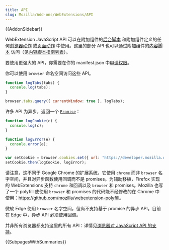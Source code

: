 ```yaml
---
title: API
slug: Mozilla/Add-ons/WebExtensions/API
---
```


{{AddonSidebar}}

WebExtension JavaScript API 可以在附加组件的[后台脚本](/zh-CN/Add-ons/WebExtensions/Anatomy_of_a_WebExtension#Background_scripts) 和附加组件定义的任何[浏览器动作](/zh-CN/Add-ons/WebExtensions/User_interface_components#Browser_actions) 或[页面动作](/zh-CN/Add-ons/WebExtensions/User_interface_components#Page_actions) 中使用。这里的部分 API 也可以通过附加组件的[内容脚本](/zh-CN/Add-ons/WebExtensions/Anatomy_of_a_WebExtension#Content_scripts) 访问（见[内容脚本指南列表](/zh-CN/Add-ons/WebExtensions/Content_scripts#WebExtension_APIs)）。

要使用更强大的 API，你需要在你的 manifest.json 中[申请权限](/zh-CN/Add-ons/WebExtensions/manifest.json/permissions)。

你可以使用 `browser` 命名空间访问这些 API。

```js
function logTabs(tabs) {
  console.log(tabs);
}

browser.tabs.query({ currentWindow: true }, logTabs);
```

许多 API 为异步，返回一个 [`Promise`](/zh-CN/docs/Web/JavaScript/Reference/Global_Objects/Promise)：

```js
function logCookie(c) {
  console.log(c);
}

function logError(e) {
  console.error(e);
}

var setCookie = browser.cookies.set({ url: "https://developer.mozilla.org/" });
setCookie.then(logCookie, logError);
```

请注意，这不同于 Google Chrome 的扩展系统，它使用 `chrome` 而非 `browser` 名字空间，并且对异步函数使用回调而不是 promises。为辅助移植，Firefox 实现的 WebExtensions 支持 `chrome` 和回调以及 `browser` 和 promises。Mozilla 也写了一个 polyfill 使使用 `browser` 和 promises 的代码能不经修改的在 Chrome 中使用：<https://github.com/mozilla/webextension-polyfill>。

微软 Edge 使用 `browser` 名字空间，但尚不支持基于 promise 的异步 API。目前在 Edge 中，异步 API 必须使用回调。

并非所有浏览器都支持这里的所有 API：详情见[浏览器对 JavaScript API 的支持](/zh-CN/docs/Mozilla/Add-ons/WebExtensions/Browser_support_for_JavaScript_APIs)。

{{SubpagesWithSummaries}}
